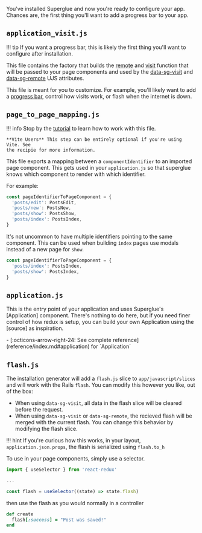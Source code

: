 You've installed Superglue and now you're ready to configure your app.
Chances are, the first thing you'll want to add a progress bar to your app.

## `application_visit.js`

!!! tip
    If you want a progress bar, this is likely the first thing you'll
    want to configure after installation.

This file contains the factory that builds the [remote] and [visit]
function that will be passed to your page components and used by the
[data-sg-visit] and [data-sg-remote] UJS attributes.

This file is meant for you to customize. For example, you'll likely
want to add a [progress bar], control how visits work, or flash
when the internet is down.

[remote]: requests.md#remote
[visit]: requests.md#visit
[data-sg-remote]: ujs.md#data-sg-remote
[data-sg-visit]: ujs.md#data-sg-visit
[progress bar]: recipes/progress-bar.md


## `page_to_page_mapping.js`

!!! info
    Stop by the [tutorial] to learn how to work with this file.

    **Vite Users** This step can be entirely optional if you're using Vite. See
    the recipie for more information.


This file exports a mapping between a `componentIdentifier` to an imported page
component. This gets used in your `application.js` so that superglue knows
which component to render with which identifier.

For example:

```js
const pageIdentifierToPageComponent = {
  'posts/edit': PostsEdit,
  'posts/new': PostsNew,
  'posts/show': PostsShow,
  'posts/index': PostsIndex,
}
```

It's not uncommon to have multiple identifiers pointing to the same component.
This can be used when building `index` pages use modals instead of a new page for
`show`.

```js
const pageIdentifierToPageComponent = {
  'posts/index': PostsIndex,
  'posts/show': PostsIndex,
}
```

[tutorial]: tutorial.md

## `application.js`

This is the entry point of your application and uses Superglue's [Application]
component. There's nothing to do here, but if you need finer control of
how redux is setup, you can build your own Application using the [source] as
inspiration.

<div class="grid cards" markdown>
  -  [:octicons-arrow-right-24: See complete reference](reference/index.md#application)
     for `Application`
</div>

## `flash.js`

The installation generator will add a `flash.js` slice to `app/javascript/slices`
and will work with the Rails `flash`. You can modify this however you like, out of the box:

  - When using `data-sg-visit`, all data in the flash slice will be cleared before the request.
  - When using `data-sg-visit` or `data-sg-remote`, the recieved flash
    will be merged with the current flash. You can change this behavior
    by modifying the flash slice.


!!! hint
    If you're curious how this works, in your layout, `application.json.props`,
    the flash is serialized using `flash.to_h`


To use in your page components, simply use a selector.

```jsx
import { useSelector } from 'react-redux'

...

const flash = useSelector((state) => state.flash)
```

then use the flash as you would normally in a controller

```ruby
def create
  flash[:success] = "Post was saved!"
end
```

[buildStore]: reference/index.md#buildstore
[visitAndRemote]: requests.md
[mapping]: reference/index.md#mapping
[installation]: installation.md

